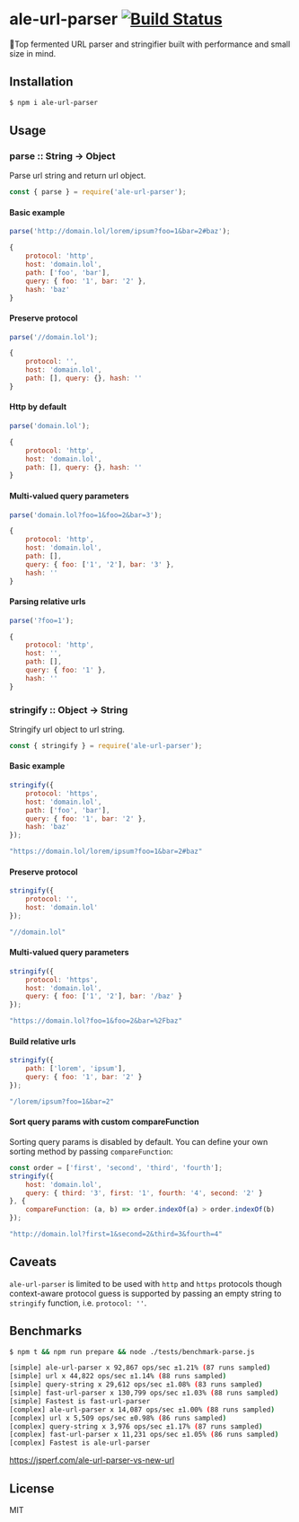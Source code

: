 # ale-url-parser [![Build Status](https://travis-ci.org/msn0/ale-url-parser.svg?branch=master)](http://travis-ci.org/msn0/ale-url-parser)

🍺Top fermented URL parser and stringifier built with performance and small size in mind.

## Installation

```sh
$ npm i ale-url-parser
```

## Usage

### parse :: String -> Object

Parse url string and return url object.

```js
const { parse } = require('ale-url-parser');
```

#### Basic example

```js
parse('http://domain.lol/lorem/ipsum?foo=1&bar=2#baz');

{
    protocol: 'http',
    host: 'domain.lol',
    path: ['foo', 'bar'],
    query: { foo: '1', bar: '2' },
    hash: 'baz'
}
```

#### Preserve protocol

```js
parse('//domain.lol');

{
    protocol: '',
    host: 'domain.lol',
    path: [], query: {}, hash: ''
}
```

#### Http by default

```js
parse('domain.lol');

{
    protocol: 'http',
    host: 'domain.lol',
    path: [], query: {}, hash: ''
}
```


#### Multi-valued query parameters

```js
parse('domain.lol?foo=1&foo=2&bar=3');

{
    protocol: 'http',
    host: 'domain.lol',
    path: [],
    query: { foo: ['1', '2'], bar: '3' },
    hash: ''
}
```

#### Parsing relative urls

```js
parse('?foo=1');

{
    protocol: 'http',
    host: '',
    path: [],
    query: { foo: '1' },
    hash: ''
}
```

### stringify :: Object -> String

Stringify url object to url string.

```js
const { stringify } = require('ale-url-parser');
```

#### Basic example

```js
stringify({
    protocol: 'https',
    host: 'domain.lol',
    path: ['foo', 'bar'],
    query: { foo: '1', bar: '2' },
    hash: 'baz'
});

"https://domain.lol/lorem/ipsum?foo=1&bar=2#baz"
```

#### Preserve protocol

```js
stringify({
    protocol: '',
    host: 'domain.lol'
});

"//domain.lol"
```

#### Multi-valued query parameters

```js
stringify({
    protocol: 'https',
    host: 'domain.lol',
    query: { foo: ['1', '2'], bar: '/baz' }
});

"https://domain.lol?foo=1&foo=2&bar=%2Fbaz"
```

#### Build relative urls

```js
stringify({
    path: ['lorem', 'ipsum'],
    query: { foo: '1', bar: '2' }
});

"/lorem/ipsum?foo=1&bar=2"
```

#### Sort query params with custom compareFunction

Sorting query params is disabled by default. You can define your own sorting method by passing `compareFunction`:

```js
const order = ['first', 'second', 'third', 'fourth'];
stringify({
    host: 'domain.lol',
    query: { third: '3', first: '1', fourth: '4', second: '2' }
}, {
    compareFunction: (a, b) => order.indexOf(a) > order.indexOf(b)
});

"http://domain.lol?first=1&second=2&third=3&fourth=4"
```

## Caveats

`ale-url-parser` is limited to be used with `http` and `https` protocols though context-aware protocol guess is supported by passing an empty string to `stringify` function, i.e. `protocol: ''`.

## Benchmarks

```sh
$ npm t && npm run prepare && node ./tests/benchmark-parse.js

[simple] ale-url-parser x 92,867 ops/sec ±1.21% (87 runs sampled)
[simple] url x 44,822 ops/sec ±1.14% (88 runs sampled)
[simple] query-string x 29,612 ops/sec ±1.08% (83 runs sampled)
[simple] fast-url-parser x 130,799 ops/sec ±1.03% (88 runs sampled)
[simple] Fastest is fast-url-parser
[complex] ale-url-parser x 14,087 ops/sec ±1.00% (88 runs sampled)
[complex] url x 5,509 ops/sec ±0.98% (86 runs sampled)
[complex] query-string x 3,976 ops/sec ±1.17% (87 runs sampled)
[complex] fast-url-parser x 11,231 ops/sec ±1.05% (86 runs sampled)
[complex] Fastest is ale-url-parser
```
https://jsperf.com/ale-url-parser-vs-new-url

## License

MIT
